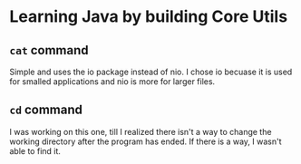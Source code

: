 # Learning Java by building Core Utils

## `cat` command
Simple and uses the io package instead of nio. I chose io becuase it is used for smalled applications and nio is more for larger files.


## `cd` command
I was working on this one, till I realized there isn't a way to change the working directory after the program has ended. If there is a way, I wasn't able to find it. 


